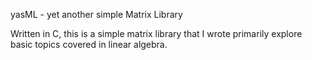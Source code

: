 yasML - yet another simple Matrix Library

Written in C, this is a simple matrix library that I wrote primarily explore basic topics covered in
linear algebra.
